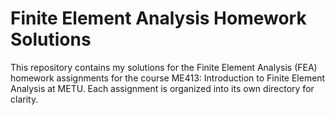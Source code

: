 # Finite Element Analysis Homework Solutions

This repository contains my solutions for the Finite Element Analysis (FEA) homework assignments for the course ME413: Introduction to Finite Element Analysis at METU. Each assignment is organized into its own directory for clarity.